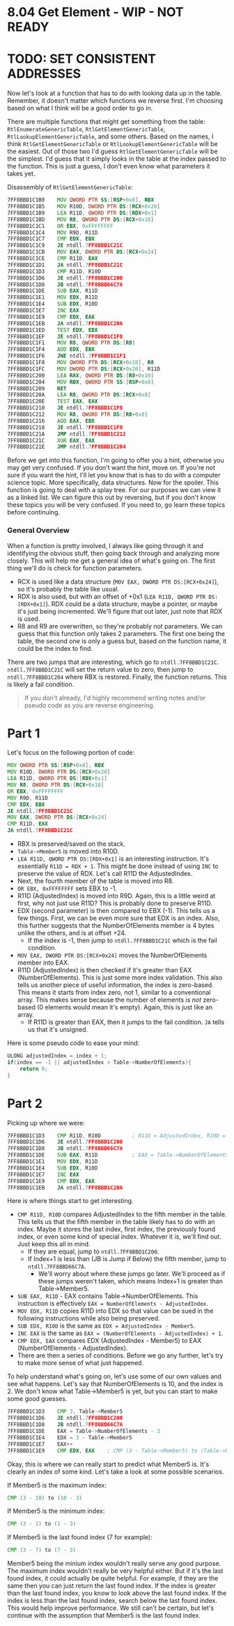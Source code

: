 # 8.04 Get Element - WIP - NOT READY
# TODO: SET CONSISTENT ADDRESSES
Now let's look at a function that has to do with looking data up in the table. Remember, it doesn't matter which functions we reverse first. I'm choosing based on what I think will be a good order to go in.

There are multiple functions that might get something from the table: `RtlEnumerateGenericTable`, `RtlGetElementGenericTable`, `RtlLookupElementGenericTable`, and some others. Based on the names, I think `RtlGetElementGenericTable` or `RtlLookupElementGenericTable` will be the easiest. Out of those two I'd guess `RtlGetElementGenericTable` will be the simplest. I'd guess that it simply looks in the table at the index passed to the function. This is just a guess, I don't even know what parameters it takes yet.

Disassembly of `RtlGetElementGenericTable`:
```asm
7FF8BBD1C1B0    MOV QWORD PTR SS:[RSP+0x8], RBX
7FF8BBD1C1B5    MOV R10D, DWORD PTR DS:[RCX+0x20]
7FF8BBD1C1B9    LEA R11D, QWORD PTR DS:[RDX+0x1]
7FF8BBD1C1BD    MOV R8, QWORD PTR DS:[RCX+0x18]
7FF8BBD1C1C1    OR EBX, 0xFFFFFFFF
7FF8BBD1C1C4    MOV R9D, R11D
7FF8BBD1C1C7    CMP EDX, EBX
7FF8BBD1C1C9    JE ntdll.7FF8BBD1C21C
7FF8BBD1C1CB    MOV EAX, DWORD PTR DS:[RCX+0x24]
7FF8BBD1C1CE    CMP R11D, EAX
7FF8BBD1C1D1    JA ntdll.7FF8BBD1C21C
7FF8BBD1C1D3    CMP R11D, R10D
7FF8BBD1C1D6    JE ntdll.7FF8BBD1C200
7FF8BBD1C1D8    JB ntdll.7FF8BBD66C7A
7FF8BBD1C1DE    SUB EAX, R11D
7FF8BBD1C1E1    MOV EDX, R11D
7FF8BBD1C1E4    SUB EDX, R10D
7FF8BBD1C1E7    INC EAX
7FF8BBD1C1E9    CMP EDX, EAX
7FF8BBD1C1EB    JA ntdll.7FF8BBD1C20A
7FF8BBD1C1ED    TEST EDX, EDX
7FF8BBD1C1EF    JE ntdll.7FF8BBD1C1F8
7FF8BBD1C1F1    MOV R8, QWORD PTR DS:[R8]
7FF8BBD1C1F4    ADD EDX, EBX
7FF8BBD1C1F6    JNE ntdll.7FF8BBD1C1F1
7FF8BBD1C1F8    MOV QWORD PTR DS:[RCX+0x18], R8
7FF8BBD1C1FC    MOV DWORD PTR DS:[RCX+0x20], R11D
7FF8BBD1C200    LEA RAX, QWORD PTR DS:[R8+0x10]
7FF8BBD1C204    MOV RBX, QWORD PTR SS:[RSP+0x8]
7FF8BBD1C209    RET
7FF8BBD1C20A    LEA R8, QWORD PTR DS:[RCX+0x8]
7FF8BBD1C20E    TEST EAX, EAX
7FF8BBD1C210    JE ntdll.7FF8BBD1C1F8
7FF8BBD1C212    MOV R8, QWORD PTR DS:[R8+0x8]
7FF8BBD1C216    ADD EAX, EBX
7FF8BBD1C218    JE ntdll.7FF8BBD1C1F8
7FF8BBD1C21A    JMP ntdll.7FF8BBD1C212
7FF8BBD1C21C    XOR EAX, EAX
7FF8BBD1C21E    JMP ntdll.7FF8BBD1C204
```

Before we get into this function, I'm going to offer you a hint, otherwise you may get very confused. If you don't want the hint, move on. If you're not sure if you want the hint, I'll let you know that is has to do with a computer science topic. More specifically, data structures. Now for the spoiler. This function is going to deal with a splay tree. For our purposes we can view it as a linked list. We can figure this out by reversing, but if you don't know these topics you will be very confused. If you need to, go learn these topics before continuing.

### General Overview
When a function is pretty involved, I always like going through it and identifying the obvious stuff, then going back through and analyzing more closely. This will help me get a general idea of what's going on. The first thing we'll do is check for function parameters.
* RCX is used like a data structure (`MOV EAX, DWORD PTR DS:[RCX+0x24]`), so it's probably the table like usual.
* RDX is also used, but with an offset of +0x1 (`LEA R11D, QWORD PTR DS:[RDX+0x1]`). RDX could be a data structure, maybe a pointer, or maybe it's just being incremented. We'll figure that out later, just note that RDX is used.
* R8 and R9 are overwritten, so they're probably not parameters.
We can guess that this function only takes 2 parameters. The first one being the table, the second one is only a guess but, based on the function name, it could be the index to find.

There are two jumps that are interesting, which go to `ntdll.7FF8BBD1C21C`. `ntdll.7FF8BBD1C21C` will set the return value to zero, then jump to `ntdll.7FF8BBD1C204` where RBX is restored. Finally, the function returns. This is likely a fail condition.

>If you don't already, I'd highly recommend writing notes and/or pseudo code as you are reverse engineering.

# Part 1
Let's focus on the following portion of code:
```asm
MOV QWORD PTR SS:[RSP+0x8], RBX
MOV R10D, DWORD PTR DS:[RCX+0x20]
LEA R11D, QWORD PTR DS:[RDX+0x1]
MOV R8, QWORD PTR DS:[RCX+0x18]
OR EBX, 0xFFFFFFFF
MOV R9D, R11D
CMP EDX, EBX
JE ntdll.7FF8BBD1C21C
MOV EAX, DWORD PTR DS:[RCX+0x24]
CMP R11D, EAX
JA ntdll.7FF8BBD1C21C
```
* RBX is preserved/saved on the stack.
* `Table->Member5` is moved into R10D.
* `LEA R11D, QWORD PTR DS:[RDX+0x1]` is an interesting instruction. It's essentially `R11D = RDX + 1`. This might be done instead of using `INC` to preserve the value of RDX. Let's call R11D the AdjustedIndex.
* Next, the fourth member of the table is moved into R8.
* `OR EBX, 0xFFFFFFFF` sets EBX to -1.
* R11D (AdjustedIndex) is moved into R9D. Again, this is a little weird at first, why not just use R11D? This is probably done to preserve R11D.
* EDX (second parameter) is then compared to EBX (-1). This tells us a few things. First, we can be even more sure that EDX is an index. Also, this further suggests that the NumberOfElements member is 4 bytes unlike the others, and is at offset +24.
  * If the index is -1, then jump to `ntdll.7FF8BBD1C21C` which is the fail condition.
* `MOV EAX, DWORD PTR DS:[RCX+0x24]` moves the NumberOfElements member into EAX.
* R11D (AdjustedIndex) is then checked if it's greater than EAX (NumberOfElements). This is just some more index validation. This also tells us another piece of useful information, the index is zero-based. This means it starts from index zero, not 1, similar to a conventional array. This makes sense because the number of elements is *not* zero-based (0 elements would mean it's empty). Again, this is just like an array.
  * If R11D is greater than EAX, then it jumps to the fail condition. `JA` tells us that it's unsigned.

Here is some pseudo code to ease your mind:
```c
ULONG adjustedIndex = index + 1;
if(index == -1 || adjustedIndex > Table->NumberOfElements){
    return 0;
}
```

# Part 2
Picking up where we were:
```asm
7FF8BBD1C1D3    CMP R11D, R10D          ; R11D = AdjustedIndex, R10D = Table->Member5
7FF8BBD1C1D6    JE ntdll.7FF8BBD1C200
7FF8BBD1C1D8    JB ntdll.7FF8BBD66C7A
7FF8BBD1C1DE    SUB EAX, R11D           ; EAX = Table->NumberOfElements
7FF8BBD1C1E1    MOV EDX, R11D
7FF8BBD1C1E4    SUB EDX, R10D
7FF8BBD1C1E7    INC EAX
7FF8BBD1C1E9    CMP EDX, EAX
7FF8BBD1C1EB    JA ntdll.7FF8BBD1C20A
```
Here is where things start to get interesting.
* `CMP R11D, R10D` compares AdjustedIndex to the fifth member in the table. This tells us that the fifth member in the table likely has to do with an index. Maybe it stores the last index, first index, the previously found index, or even some kind of special index. Whatever it is, we'll find out. Just keep this all in mind.
  * If they are equal, jump to `ntdll.7FF8BBD1C200`.
  * If Index+1 is less than (JB is Jump if Below) the fifth member, jump to `ntdll.7FF8BBD66C7A`.
    * We'll worry about where these jumps go later. We'll proceed as if these jumps weren't taken, which means Index+1 is greater than Table->Member5.
* `SUB EAX, R11D` - EAX contains Table->NumberOfElements. This instruction is effectively `EAX = NumberOfElements - AdjustedIndex`.
* `MOV EDX, R11D` copies R11D into EDX so that value can be sued in the following instructions while also being preserved.
* `SUB EDX, R10D` is the same as `EDX = AdjustedIndex - Member5`.
* `INC EAX` is the same as `EAX = (NumberOfElements - AdjustedIndex) + 1`.
* `CMP EDX, EAX` compares EDX (AdjustedIndex - Member5) to EAX (NumberOfElements - AdjustedIndex).
* There are then a series of conditions. Before we go any further, let's try to make more sense of what just happened.

To help understand what's going on, let's use some of our own values and see what happens. Let's say that NumberOfElements is 10, and the index is 2. We don't know what Table->Member5 is yet, but you can start to make some good guesses.

```asm
7FF8BBD1C1D3    CMP 3, Table->Member5
7FF8BBD1C1D6    JE ntdll.7FF8BBD1C200
7FF8BBD1C1D8    JB ntdll.7FF8BBD66C7A
7FF8BBD1C1DE    EAX = Table->NumberOfElements - 3
7FF8BBD1C1E4    EDX = 3 - Table->Member5
7FF8BBD1C1E7    EAX++
7FF8BBD1C1E9    CMP EDX, EAX    ; CMP (3 - Table->Member5) to (Table->NumberOfElements - 3).
```

Okay, this is where we can really start to predict what Member5 is. It's clearly an index of some kind. Let's take a look at some possible scenarios.

If Member5 is the maximum index:
```asm
CMP (3 - 10) to (10 - 3)
```
If Member5 is the minimum index:
```asm
CMP (3 - 1) to (1 - 3)
```
If Member5 is the last found index (7 for example):
```asm
CMP (3 - 7) to (7 - 3)
```
Member5 being the minium index wouldn't really serve any good purpose. The maximum index wouldn't really be very helpful either. But if it's the last found index, it could actually be quite helpful. For example, if they are the same then you can just return the last found index. If the index is greater than the last found index, you know to look above the last found index. If the index is less than the last found index, search below the last found index. This would help improve performance. We still can't be certain, but let's continue with the assumption that Member5 is the last found index.
